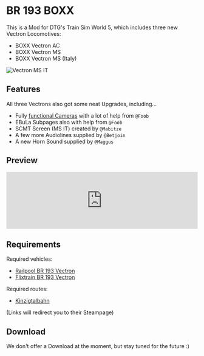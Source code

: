 # BR 193 BOXX

This is a Mod for DTG's Train Sim World 5, which includes three new Vectron Locomotives:
- BOXX Vectron AC
- BOXX Vectron MS
- BOXX Vectron MS (Italy)

![Vectron MS IT](/assets/vectron_boxx_ffmfl.png)

## Features

All three Vectrons also got some neat Upgrades, including...

- Fully [functional Cameras](/projects/modding/vectron_camera.md) with a lot of help from `@Foob`
- EBuLa Subpages also with help from `@Foob`
- SCMT Screen (MS IT) created by `@Mabitze`
- A few more Audiolines supplied by `@Betjoin`
- A new Horn Sound supplied by `@Maggus`

## Preview

<div class="video-container">
    <iframe class="video-iframe" width="100%" src="https://www.youtube.com/embed/CFBezh16YXU?si=tUTe6hhy7TpTC4Gj" title="YouTube video player" frameborder="0" allow="accelerometer; autoplay; clipboard-write; encrypted-media; gyroscope; picture-in-picture; web-share" allowfullscreen></iframe>
</div>

## Requirements

Required vehicles:
- [Railpool BR 193 Vectron](https://store.steampowered.com/app/2970390/Train_Sim_World_5_Railpool_BR_193_Vectron_Loco_AddOn/)
- [Flixtrain BR 193 Vectron](https://store.steampowered.com/app/2970830/Train_Sim_World_5_FlixTrain_BR_193_Vectron_Loco_AddOn/)

Required routes:
- [Kinzigtalbahn](https://store.steampowered.com/app/2970810/Train_Sim_World_5_Frankfurt__Fulda_Kinzigtalbahn_Route_AddOn/)

(Links will redirect you to their Steampage)

## Download

We don't offer a Download at the moment, but stay tuned for the future :)
